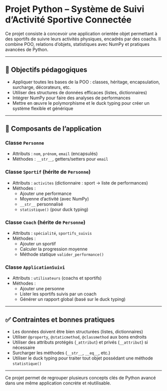 # Projet Python – Système de Suivi d’Activité Sportive Connectée

Ce projet consiste à concevoir une application orientée objet permettant à des sportifs de suivre leurs activités physiques, encadrés par des coachs. Il combine POO, relations d’objets, statistiques avec NumPy et pratiques avancées de Python.

---

## 🎯 Objectifs pédagogiques

- Appliquer toutes les bases de la POO : classes, héritage, encapsulation, surcharge, décorateurs, etc.
- Utiliser des structures de données efficaces (listes, dictionnaires)
- Intégrer NumPy pour faire des analyses de performances
- Mettre en œuvre le polymorphisme et le duck typing pour créer un système flexible et générique

---

## 🧩 Composants de l’application

### Classe `Personne`
- Attributs : `nom`, `prénom`, `email` (encapsulés)
- Méthodes : `__str__`, getters/setters pour `email`

### Classe `Sportif` (hérite de `Personne`)
- Attributs : `activites` (dictionnaire : sport → liste de performances)
- Méthodes :
  - Ajouter une performance
  - Moyenne d’activité (avec NumPy)
  - `__str__` personnalisé
  - `statistique()` (pour duck typing)

### Classe `Coach` (hérite de `Personne`)
- Attributs : `spécialité`, `sportifs_suivis`
- Méthodes :
  - Ajouter un sportif
  - Calculer la progression moyenne
  - Méthode statique `valider_performance()`

### Classe `ApplicationSuivi`
- Attributs : `utilisateurs` (coachs et sportifs)
- Méthodes :
  - Ajouter une personne
  - Lister les sportifs suivis par un coach
  - Générer un rapport global (basé sur le duck typing)

---

## ✅ Contraintes et bonnes pratiques

- Les données doivent être bien structurées (listes, dictionnaires)
- Utiliser `@property`, `@staticmethod`, `@classmethod` aux bons endroits
- Utiliser des attributs protégés (`_attribut`) et privés (`__attribut`) si nécessaire
- Surcharger les méthodes (`__str__`, `__eq__`, etc.)
- Utiliser le duck typing pour traiter tout objet possédant une méthode `statistique()`

---

Ce projet permet de regrouper plusieurs concepts clés de Python avancé dans une même application concrète et réutilisable.